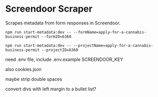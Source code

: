 # Screendoor Scraper

Scrapes metadata from form responses in Screendoor.

`npm run start-metadata:dev -- --formName=apply-for-a-cannabis-business-permit --formID=6360`

`npm run start-metadata:dev -- --projectName=apply-for-a-cannabis-business-permit --projectID=6360`

need .env file, include .env.example
SCREENDOOR_KEY

also cookies.json


maybe strip double spaces

convert divs with left margin to a bullet list?
